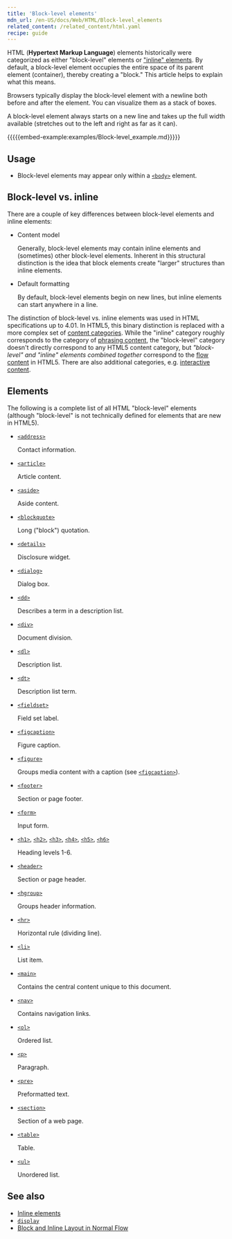 ```yaml
---
title: 'Block-level elements'
mdn_url: /en-US/docs/Web/HTML/Block-level_elements
related_content: /related_content/html.yaml
recipe: guide
---
```

HTML (**Hypertext Markup Language**) elements historically were categorized as either "block-level" elements or ["inline" elements](/en-US/docs/HTML/Inline_elements). By default, a block-level element occupies the entire space of its parent element (container), thereby creating a "block." This article helps to explain what this means.

Browsers typically display the block-level element with a newline both before and after the element. You can visualize them as a stack of boxes.

A block-level element always starts on a new line and takes up the full width available (stretches out to the left and right as far as it can).

{{{{{embed-example:examples/Block-level_example.md}}}}}

## Usage

- Block-level elements may appear only within a [`<body>`](/en-US/docs/Web/HTML/Element/body) element.

## Block-level vs. inline

There are a couple of key differences between block-level elements and inline elements:

- Content model

    Generally, block-level elements may contain inline elements and (sometimes) other block-level elements. Inherent in this structural distinction is the idea that block elements create "larger" structures than inline elements.

- Default formatting

    By default, block-level elements begin on new lines, but inline elements can start anywhere in a line.

The distinction of block-level vs. inline elements was used in HTML specifications up to 4.01. In HTML5, this binary distinction is replaced with a more complex set of [content categories](/en-US/docs/HTML/Content_categories). While the "inline" category roughly corresponds to the category of [phrasing content](/en-US/docs/HTML/Content_categories#Phrasing_content), the "block-level" category doesn't directly correspond to any HTML5 content category, but _"block-level" and "inline" elements combined together_ correspond to the [flow content](/en-US/docs/HTML/Content_categories#Flow_content) in HTML5. There are also additional categories, e.g. [interactive content](/en-US/docs/Web/Guide/HTML/Content_categories#Interactive_content).

## Elements

The following is a complete list of all HTML "block-level" elements (although "block-level" is not technically defined for elements that are new in HTML5).

- [`<address>`](/en-US/docs/Web/HTML/Element/address)

    Contact information.

- [`<article>`](/en-US/docs/Web/HTML/Element/article)

    Article content.

- [`<aside>`](/en-US/docs/Web/HTML/Element/aside)

    Aside content.

- [`<blockquote>`](/en-US/docs/Web/HTML/Element/blockquote)

    Long ("block") quotation.

- [`<details>`](/en-US/docs/Web/HTML/Element/details)

    Disclosure widget.

- [`<dialog>`](/en-US/docs/Web/HTML/Element/dialog)

    Dialog box.

- [`<dd>`](/en-US/docs/Web/HTML/Element/dd)

    Describes a term in a description list.

- [`<div>`](/en-US/docs/Web/HTML/Element/div)

    Document division.

- [`<dl>`](/en-US/docs/Web/HTML/Element/dl)

    Description list.

- [`<dt>`](/en-US/docs/Web/HTML/Element/dt)

    Description list term.

- [`<fieldset>`](/en-US/docs/Web/HTML/Element/fieldset)

    Field set label.

- [`<figcaption>`](/en-US/docs/Web/HTML/Element/figcaption)

    Figure caption.

- [`<figure>`](/en-US/docs/Web/HTML/Element/figure)

    Groups media content with a caption (see [`<figcaption>`](/en-US/docs/Web/HTML/Element/figcaption)).

- [`<footer>`](/en-US/docs/Web/HTML/Element/footer)

    Section or page footer.

- [`<form>`](/en-US/docs/Web/HTML/Element/form)

    Input form.

- [`<h1>`](/en-US/docs/Web/HTML/Element/h1), [`<h2>`](/en-US/docs/Web/HTML/Element/h2), [`<h3>`](/en-US/docs/Web/HTML/Element/h3), [`<h4>`](/en-US/docs/Web/HTML/Element/h4), [`<h5>`](/en-US/docs/Web/HTML/Element/h5), [`<h6>`](/en-US/docs/Web/HTML/Element/h6)

    Heading levels 1-6.

- [`<header>`](/en-US/docs/Web/HTML/Element/header)

    Section or page header.

- [`<hgroup>`](/en-US/docs/Web/HTML/Element/hgroup)

    Groups header information.

- [`<hr>`](/en-US/docs/Web/HTML/Element/hr)

    Horizontal rule (dividing line).

- [`<li>`](/en-US/docs/Web/HTML/Element/li)

    List item.

- [`<main>`](/en-US/docs/Web/HTML/Element/main)

    Contains the central content unique to this document.

- [`<nav>`](/en-US/docs/Web/HTML/Element/nav)

    Contains navigation links.

- [`<ol>`](/en-US/docs/Web/HTML/Element/ol)

    Ordered list.

- [`<p>`](/en-US/docs/Web/HTML/Element/p)

    Paragraph.

- [`<pre>`](/en-US/docs/Web/HTML/Element/pre)

    Preformatted text.

- [`<section>`](/en-US/docs/Web/HTML/Element/section)

    Section of a web page.

- [`<table>`](/en-US/docs/Web/HTML/Element/table)

    Table.

- [`<ul>`](/en-US/docs/Web/HTML/Element/ul)

    Unordered list.

## See also

- [Inline elements](/en-US/docs/Web/HTML/Inline_elements)
- [`display`](/en-US/docs/Web/CSS/display)
- [Block and Inline Layout in Normal Flow](/en-US/docs/Web/CSS/CSS_Flow_Layout/Block_and_Inline_Layout_in_Normal_Flow)
